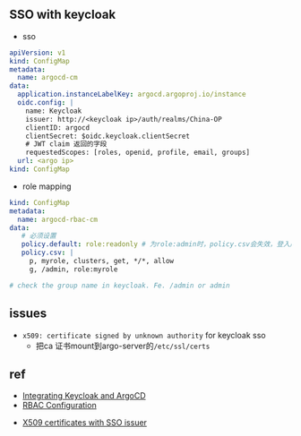 



## SSO with keycloak

+ sso
```yml
apiVersion: v1
kind: ConfigMap
metadata:
  name: argocd-cm
data:
  application.instanceLabelKey: argocd.argoproj.io/instance
  oidc.config: |
    name: Keycloak
    issuer: http://<keycloak ip>/auth/realms/China-OP
    clientID: argocd
    clientSecret: $oidc.keycloak.clientSecret
    # JWT claim 返回的字段
    requestedScopes: [roles, openid, profile, email, groups]
  url: <argo ip>
kind: ConfigMap
```


+ role mapping
```yaml
kind: ConfigMap
metadata:
  name: argocd-rbac-cm
data:
   # 必须设置
   policy.default: role:readonly # 为role:admin时，policy.csv会失效，登入用户都为admin
   policy.csv: |
     p, myrole, clusters, get, */*, allow
     g, /admin, role:myrole

# check the group name in keycloak. Fe. /admin or admin
```

## issues

+ `x509: certificate signed by unknown authority` for keycloak sso
  + 把ca 证书mount到argo-server的`/etc/ssl/certs`

## ref
+ [Integrating Keycloak and ArgoCD](https://argo-cd.readthedocs.io/en/stable/operator-manual/user-management/keycloak/)
+ [RBAC Configuration](https://argo-cd.readthedocs.io/en/stable/operator-manual/rbac/)
<!-- issue -->
+ [X509 certificates with SSO issuer](https://github.com/argoproj/argo-workflows/discussions/5079)